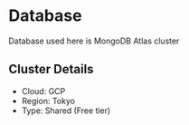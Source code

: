 # Database

Database used here is MongoDB Atlas cluster

## Cluster Details

- Cloud: GCP
- Region: Tokyo
- Type: Shared (Free tier)
